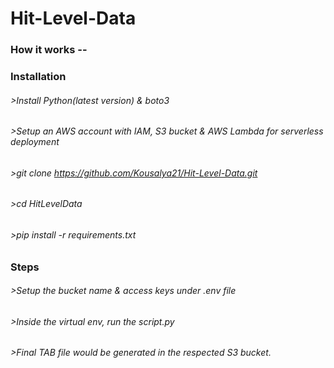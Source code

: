 # Hit-Level-Data
### How it works --

### Installation
###### >Install Python(latest version) & boto3
###### >Setup an AWS account with IAM, S3 bucket & AWS Lambda for serverless deployment
###### >git clone https://github.com/Kousalya21/Hit-Level-Data.git
###### >cd HitLevelData
###### >pip install -r requirements.txt

### Steps
###### >Setup the bucket name & access keys under .env file
###### >Inside the virtual env, run the script.py
###### >Final TAB file would be generated in the respected S3 bucket.





